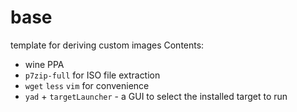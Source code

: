 # base
template for deriving custom images
Contents:
* wine PPA
* `p7zip-full` for ISO file extraction
* `wget` `less` `vim` for convenience
* `yad` + `targetLauncher` - a GUI to select the installed target to run

